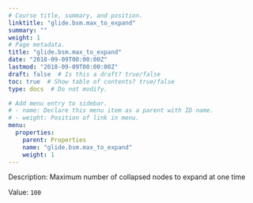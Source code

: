 ```yaml
---
# Course title, summary, and position.
linktitle: "glide.bsm.max_to_expand"
summary: ""
weight: 1
# Page metadata.
title: "glide.bsm.max_to_expand"
date: "2018-09-09T00:00:00Z"
lastmod: "2018-09-09T00:00:00Z"
draft: false  # Is this a draft? true/false
toc: true  # Show table of contents? true/false
type: docs  # Do not modify.

# Add menu entry to sidebar.
# - name: Declare this menu item as a parent with ID name.
# - weight: Position of link in menu.
menu:
  properties:
    parent: Properties
    name: "glide.bsm.max_to_expand"
    weight: 1
---
```


Description: Maximum number of collapsed nodes to expand at one time


Value: `100`
